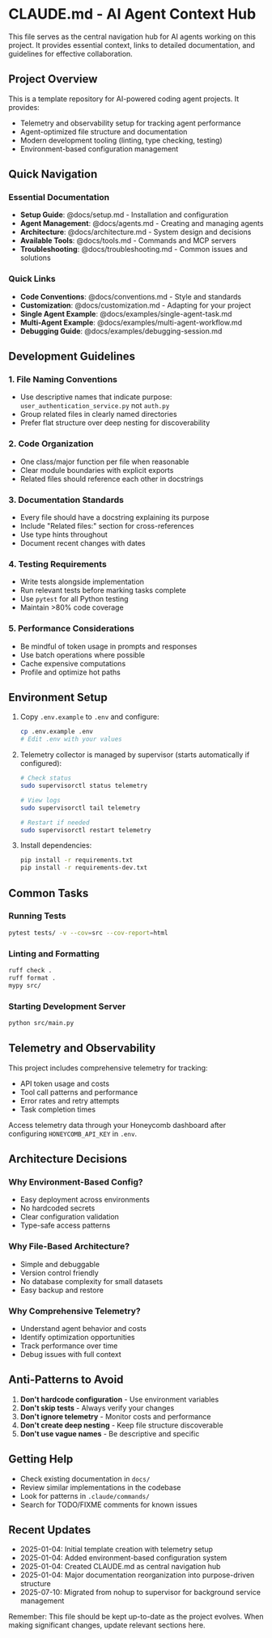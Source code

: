 # CLAUDE.md - AI Agent Context Hub

This file serves as the central navigation hub for AI agents working on this project. It provides essential context, links to detailed documentation, and guidelines for effective collaboration.

## Project Overview

This is a template repository for AI-powered coding agent projects. It provides:
- Telemetry and observability setup for tracking agent performance
- Agent-optimized file structure and documentation
- Modern development tooling (linting, type checking, testing)
- Environment-based configuration management

## Quick Navigation

### Essential Documentation
- **Setup Guide**: @docs/setup.md - Installation and configuration
- **Agent Management**: @docs/agents.md - Creating and managing agents
- **Architecture**: @docs/architecture.md - System design and decisions
- **Available Tools**: @docs/tools.md - Commands and MCP servers
- **Troubleshooting**: @docs/troubleshooting.md - Common issues and solutions

### Quick Links
- **Code Conventions**: @docs/conventions.md - Style and standards
- **Customization**: @docs/customization.md - Adapting for your project
- **Single Agent Example**: @docs/examples/single-agent-task.md
- **Multi-Agent Example**: @docs/examples/multi-agent-workflow.md
- **Debugging Guide**: @docs/examples/debugging-session.md

## Development Guidelines

### 1. File Naming Conventions
- Use descriptive names that indicate purpose: `user_authentication_service.py` not `auth.py`
- Group related files in clearly named directories
- Prefer flat structure over deep nesting for discoverability

### 2. Code Organization
- One class/major function per file when reasonable
- Clear module boundaries with explicit exports
- Related files should reference each other in docstrings

### 3. Documentation Standards
- Every file should have a docstring explaining its purpose
- Include "Related files:" section for cross-references
- Use type hints throughout
- Document recent changes with dates

### 4. Testing Requirements
- Write tests alongside implementation
- Run relevant tests before marking tasks complete
- Use `pytest` for all Python testing
- Maintain >80% code coverage

### 5. Performance Considerations
- Be mindful of token usage in prompts and responses
- Use batch operations where possible
- Cache expensive computations
- Profile and optimize hot paths

## Environment Setup

1. Copy `.env.example` to `.env` and configure:
   ```bash
   cp .env.example .env
   # Edit .env with your values
   ```

2. Telemetry collector is managed by supervisor (starts automatically if configured):
   ```bash
   # Check status
   sudo supervisorctl status telemetry
   
   # View logs
   sudo supervisorctl tail telemetry
   
   # Restart if needed
   sudo supervisorctl restart telemetry
   ```

3. Install dependencies:
   ```bash
   pip install -r requirements.txt
   pip install -r requirements-dev.txt
   ```

## Common Tasks

### Running Tests
```bash
pytest tests/ -v --cov=src --cov-report=html
```

### Linting and Formatting
```bash
ruff check .
ruff format .
mypy src/
```

### Starting Development Server
```bash
python src/main.py
```

## Telemetry and Observability

This project includes comprehensive telemetry for tracking:
- API token usage and costs
- Tool call patterns and performance
- Error rates and retry attempts
- Task completion times

Access telemetry data through your Honeycomb dashboard after configuring `HONEYCOMB_API_KEY` in `.env`.

## Architecture Decisions

### Why Environment-Based Config?
- Easy deployment across environments
- No hardcoded secrets
- Clear configuration validation
- Type-safe access patterns

### Why File-Based Architecture?
- Simple and debuggable
- Version control friendly
- No database complexity for small datasets
- Easy backup and restore

### Why Comprehensive Telemetry?
- Understand agent behavior and costs
- Identify optimization opportunities
- Track performance over time
- Debug issues with full context

## Anti-Patterns to Avoid

1. **Don't hardcode configuration** - Use environment variables
2. **Don't skip tests** - Always verify your changes
3. **Don't ignore telemetry** - Monitor costs and performance
4. **Don't create deep nesting** - Keep file structure discoverable
5. **Don't use vague names** - Be descriptive and specific

## Getting Help

- Check existing documentation in `docs/`
- Review similar implementations in the codebase
- Look for patterns in `.claude/commands/`
- Search for TODO/FIXME comments for known issues

## Recent Updates

- 2025-01-04: Initial template creation with telemetry setup
- 2025-01-04: Added environment-based configuration system
- 2025-01-04: Created CLAUDE.md as central navigation hub
- 2025-01-04: Major documentation reorganization into purpose-driven structure
- 2025-07-10: Migrated from nohup to supervisor for background service management

Remember: This file should be kept up-to-date as the project evolves. When making significant changes, update relevant sections here.